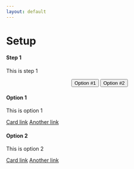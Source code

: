 ```yaml
---
layout: default
---
```

Setup
==================

<div class="card">
  <div class="card-block">
    <h4 class="card-title">Step 1</h4>
    <p class="card-text">This is step 1</p>
  </div>
</div>
<p>

<div style="text-align: center;">
  <div id="step2-selector" class="btn-group" role="group">
    <button class="btn btn-outline-primary" type="button" data-toggle="collapse" data-parent="#step2" data-target="#step2-option1"  aria-pressed="true" aria-controls="step2-option1">
    Option #1
    </button>
    <button class="btn btn-outline-primary" type="button" data-toggle="collapse" data-parent="#step2" data-target="#step2-option2" aria-pressed="false" aria-controls="step2-option2">
    Option #2
    </button>
  </div>
</div>

<div id="step2" aria-multiselectable="true">
  <div class="card">
    <div id="step2-option1" class="collapse show" aria-labelledby="option1">
      <div class="card-block">
        <h4 class="card-title">Option 1</h4>
        <p class="card-text">This is option 1</p>
        <a href="#" class="card-link">Card link</a>
        <a href="#" class="card-link">Another link</a>
      </div>
    </div>
  </div>
  <div class="card">
    <div id="step2-option2" class="collapse" aria-labelledby="option2">
      <div class="card-block">
        <h4 class="card-title">Option 2</h4>
        <p class="card-text">This is option 2</p>
        <a href="#" class="card-link">Card link</a>
        <a href="#" class="card-link">Another link</a>
      </div>
    </div>
  </div>
</div>
